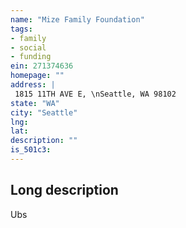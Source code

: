 ```yaml
---
name: "Mize Family Foundation"
tags:
- family
- social
- funding
ein: 271374636
homepage: ""
address: |
 1815 11TH AVE E, \nSeattle, WA 98102
state: "WA"
city: "Seattle"
lng: 
lat: 
description: ""
is_501c3: 
---
```


## Long description

Ubs
